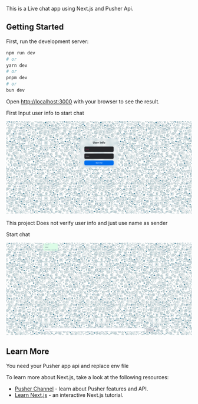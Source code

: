 This is a Live chat app using Next.js and Pusher Api.

## Getting Started

First, run the development server:

```bash
npm run dev
# or
yarn dev
# or
pnpm dev
# or
bun dev
```



Open [http://localhost:3000](http://localhost:3000) with your browser to see the result.

First Input user info to start chat

![](./screen/userinfo.png)

This project Does not verify user info and just use name as sender

Start chat 

![](./screen/chat.png)

## Learn More

You need your Pusher app api and replace env file

To learn more about Next.js, take a look at the following resources:

- [Pusher Channel](https://pusher.com/docs/channels/) - learn about Pusher features and API.
- [Learn Next.js](https://nextjs.org/learn) - an interactive Next.js tutorial.

